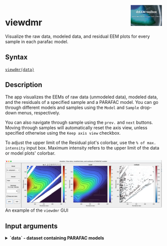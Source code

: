 <img src="top right corner logo.png" width="100" height="auto" align="right"/>

# viewdmr
Visualize the raw data, modeled data, and residual EEM plots for every sample in each parafac model.



## Syntax
[`viewdmr(data)`](#syntax1)




## Description ##

The app visualizes the EEMs of raw data (unmodeled data), modeled data, and the residuals of a specified sample and a PARAFAC model. You can go through different models and samples using the `Model` and `Sample` drop-down menus, respectively. 

You can also navigate through sample using the `prev.` and `next` buttons. Moving through samples will automatically reset the axis view, unless specified otherwise using the `Keep axis view` checkbox.


To adjust the upper limit of the Residual plot's colorbar, use the `% of max. intensity` input box. Maximum intensity refers to the upper limit of the data or model plots' colorbar.


<img src="dmr_example.png" width="auto" height="auto" align="left"/>

An example of the `viewdmr` GUI

## Input arguments ##

<details>
    <summary><b>`data` - dataset containing PARAFAC models</b></summary>
    <i>drEEMdataset</i>
        
A dataset of the class `drEEMdataset` that passes the validation function `data.validate(data)`.

</details>

